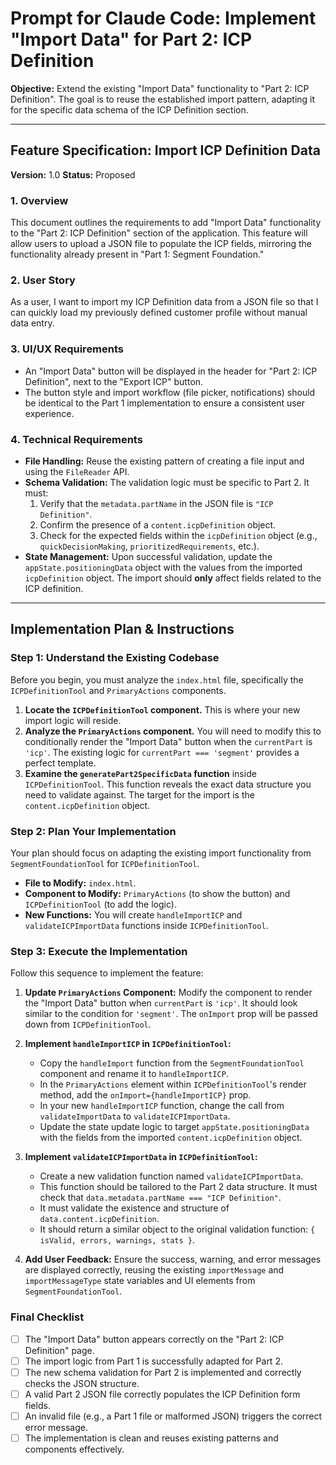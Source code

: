 
# Prompt for Claude Code: Implement "Import Data" for Part 2: ICP Definition

**Objective:** Extend the existing "Import Data" functionality to "Part 2: ICP Definition". The goal is to reuse the established import pattern, adapting it for the specific data schema of the ICP Definition section.

---

## Feature Specification: Import ICP Definition Data

**Version:** 1.0
**Status:** Proposed

### 1. Overview

This document outlines the requirements to add "Import Data" functionality to the "Part 2: ICP Definition" section of the application. This feature will allow users to upload a JSON file to populate the ICP fields, mirroring the functionality already present in "Part 1: Segment Foundation."

### 2. User Story

As a user, I want to import my ICP Definition data from a JSON file so that I can quickly load my previously defined customer profile without manual data entry.

### 3. UI/UX Requirements

-   An "Import Data" button will be displayed in the header for "Part 2: ICP Definition", next to the "Export ICP" button.
-   The button style and import workflow (file picker, notifications) should be identical to the Part 1 implementation to ensure a consistent user experience.

### 4. Technical Requirements

-   **File Handling:** Reuse the existing pattern of creating a file input and using the `FileReader` API.
-   **Schema Validation:** The validation logic must be specific to Part 2. It must:
    1.  Verify that the `metadata.partName` in the JSON file is `"ICP Definition"`.
    2.  Confirm the presence of a `content.icpDefinition` object.
    3.  Check for the expected fields within the `icpDefinition` object (e.g., `quickDecisionMaking`, `prioritizedRequirements`, etc.).
-   **State Management:** Upon successful validation, update the `appState.positioningData` object with the values from the imported `icpDefinition` object. The import should **only** affect fields related to the ICP definition.

---

## Implementation Plan & Instructions

### Step 1: Understand the Existing Codebase

Before you begin, you must analyze the `index.html` file, specifically the `ICPDefinitionTool` and `PrimaryActions` components.

1.  **Locate the `ICPDefinitionTool` component.** This is where your new import logic will reside.
2.  **Analyze the `PrimaryActions` component.** You will need to modify this to conditionally render the "Import Data" button when the `currentPart` is `'icp'`. The existing logic for `currentPart === 'segment'` provides a perfect template.
3.  **Examine the `generatePart2SpecificData` function** inside `ICPDefinitionTool`. This function reveals the exact data structure you need to validate against. The target for the import is the `content.icpDefinition` object.

### Step 2: Plan Your Implementation

Your plan should focus on adapting the existing import functionality from `SegmentFoundationTool` for `ICPDefinitionTool`.

-   **File to Modify:** `index.html`.
-   **Component to Modify:** `PrimaryActions` (to show the button) and `ICPDefinitionTool` (to add the logic).
-   **New Functions:** You will create `handleImportICP` and `validateICPImportData` functions inside `ICPDefinitionTool`.

### Step 3: Execute the Implementation

Follow this sequence to implement the feature:

1.  **Update `PrimaryActions` Component:** Modify the component to render the "Import Data" button when `currentPart` is `'icp'`. It should look similar to the condition for `'segment'`. The `onImport` prop will be passed down from `ICPDefinitionTool`.

2.  **Implement `handleImportICP` in `ICPDefinitionTool`:**
    -   Copy the `handleImport` function from the `SegmentFoundationTool` component and rename it to `handleImportICP`.
    -   In the `PrimaryActions` element within `ICPDefinitionTool`'s render method, add the `onImport={handleImportICP}` prop.
    -   In your new `handleImportICP` function, change the call from `validateImportData` to `validateICPImportData`.
    -   Update the state update logic to target `appState.positioningData` with the fields from the imported `content.icpDefinition` object.

3.  **Implement `validateICPImportData` in `ICPDefinitionTool`:**
    -   Create a new validation function named `validateICPImportData`.
    -   This function should be tailored to the Part 2 data structure. It must check that `data.metadata.partName === "ICP Definition"`.
    -   It must validate the existence and structure of `data.content.icpDefinition`.
    -   It should return a similar object to the original validation function: `{ isValid, errors, warnings, stats }`.

4.  **Add User Feedback:** Ensure the success, warning, and error messages are displayed correctly, reusing the existing `importMessage` and `importMessageType` state variables and UI elements from `SegmentFoundationTool`.

### Final Checklist

-   [ ] The "Import Data" button appears correctly on the "Part 2: ICP Definition" page.
-   [ ] The import logic from Part 1 is successfully adapted for Part 2.
-   [ ] The new schema validation for Part 2 is implemented and correctly checks the JSON structure.
-   [ ] A valid Part 2 JSON file correctly populates the ICP Definition form fields.
-   [ ] An invalid file (e.g., a Part 1 file or malformed JSON) triggers the correct error message.
-   [ ] The implementation is clean and reuses existing patterns and components effectively.
